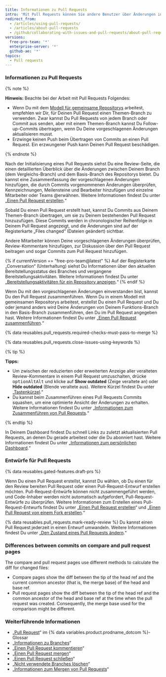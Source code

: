 ```yaml
---
title: Informationen zu Pull Requests
intro: 'Mit Pull Requests können Sie andere Benutzer über Änderungen informieren, die Sie an einen Branch in einem Repository auf {% data variables.product.product_name %} gepusht haben. Sobald ein Pull Request geöffnet ist, kannst Du die potenziellen Änderungen mit Mitarbeitern diskutieren und überprüfen und Follow-up-Commits hinzufügen, bevor Deine Änderungen in den Basis-Branch übertragen werden.'
redirect_from:
  - /articles/using-pull-requests/
  - /articles/about-pull-requests
  - /github/collaborating-with-issues-and-pull-requests/about-pull-requests
versions:
  free-pro-team: '*'
  enterprise-server: '*'
  github-ae: '*'
topics:
  - Pull requests
---
```

### Informationen zu Pull Requests

{% note %}

**Hinweis:** Beachte bei der Arbeit mit Pull Requests Folgendes:
* Wenn Du mit dem [Modell für gemeinsame Repositorys](/articles/about-collaborative-development-models) arbeitest, empfehlen wir Dir, für Deinen Pull Request einen Themen-Branch zu verwenden. Zwar kannst Du Pull Requests von jedem Branch oder Commit aus senden, aber mit einem Themen-Branch kannst Du Follow-up-Commits übertragen, wenn Du Deine vorgeschlagenen Änderungen aktualisieren musst.
* Erzwinge keinen Push beim Übertragen von Commits an einen Pull Request. Ein erzwungener Push kann Deinen Pull Request beschädigen.

{% endnote %}

Nach der Initialisierung eines Pull Requests siehst Du eine Review-Seite, die einen detaillierten Überblick über die Änderungen zwischen Deinem Branch (dem Vergleichs-Branch) und dem Basis-Branch des Repositorys bietet. Du kannst eine Zusammenfassung der vorgeschlagenen Änderungen hinzufügen, die durch Commits vorgenommenen Änderungen überprüfen, Kennzeichnungen, Meilensteine und Bearbeiter hinzufügen und einzelne Mitarbeiter oder Teams @erwähnen. Weitere Informationen findest Du unter „[Einen Pull Request erstellen](/articles/creating-a-pull-request).“

Sobald Du einen Pull Request erstellt hast, kannst Du Commits aus Deinem Themen-Branch übertragen, um sie zu Deinem bestehenden Pull Request hinzuzufügen. Diese Commits werden in chronologischer Reihenfolge in Deinem Pull Request angezeigt, und die Änderungen sind auf der Registerkarte „Files changed“ (Dateien geändert) sichtbar.

Andere Mitarbeiter können Deine vorgeschlagenen Änderungen überprüfen, Review-Kommentare hinzufügen, zur Diskussion über den Pull Request beitragen und sogar Commits zum Pull Request hinzufügen.

{% if currentVersion == "free-pro-team@latest" %}
Auf der Registerkarte „Conversation“ (Unterhaltung) siehst Du Informationen über den aktuellen Bereitstellungsstatus des Branches und vergangene Bereitstellungsaktivitäten. Weitere Informationen findest Du unter „[Bereitstellungsaktivitäten für ein Repository anzeigen](/articles/viewing-deployment-activity-for-your-repository).“
{% endif %}

Wenn Du mit den vorgeschlagenen Änderungen einverstanden bist, kannst Du den Pull Request zusammenführen. Wenn Du in einem Modell mit gemeinsamen Repositorys arbeitest, erstellst Du einen Pull Request und Du oder jemand anders wird Deine Änderungen von Deinem Funktions-Branch in den Basis-Branch zusammenführen, den Du im Pull Request angegeben hast. Weitere Informationen findest Du unter „[Einen Pull Request zusammenführen](/articles/merging-a-pull-request).“

{% data reusables.pull_requests.required-checks-must-pass-to-merge %}

{% data reusables.pull_requests.close-issues-using-keywords %}

{% tip %}

**Tipps:**
- Um zwischen der reduzierten oder erweiterten Anzeige aller veralteten Review-Kommentare in einem Pull Request umzuschalten, drücke <span class="platform-mac"><kbd>option</kbd></span><span class="platform-linux"><kbd>Alt</kbd></span><span class="platform-windows"><kbd>Alt</kbd></span> und klicke auf **Show outdated** (Zeige veraltete an) oder **Hide outdated** (Blende veraltete aus). Weitere Kürzel findest Du unter „[Tastenkürzel](/articles/keyboard-shortcuts).“
- Du kannst beim Zusammenführen eines Pull Requests Commits squashen, um eine optimierte Ansicht der Änderungen zu erhalten. Weitere Informationen findest Du unter „[Informationen zum Zusammenführen von Pull Requests](/articles/about-pull-request-merges).“

{% endtip %}

In Deinem Dashboard findest Du schnell Links zu zuletzt aktualisierten Pull Requests, an denen Du gerade arbeitest oder die Du abonniert hast. Weitere Informationen findest Du unter „[Informationen zum persönlichen Dashboard](/articles/about-your-personal-dashboard).“

### Entwürfe für Pull Requests

{% data reusables.gated-features.draft-prs %}

Wenn Du einen Pull Request erstellst, kannst Du wählen, ob Du einen für den Review bereiten Pull Request oder einen Pull-Request-Entwurf erstellen möchten. Pull-Request-Entwürfe können nicht zusammengeführt werden, und Code-Inhaber werden nicht automatisch aufgefordert, Pull-Request-Entwürfe zu überprüfen. Weitere Informationen zum Erstellen eines Pull-Request-Entwurfs findest Du unter „[Einen Pull Request erstellen](/articles/creating-a-pull-request)“ und „[Einen Pull Request von einem Fork erstellen](/articles/creating-a-pull-request-from-a-fork).“

{% data reusables.pull_requests.mark-ready-review %} Du kannst einen Pull Request jederzeit in einen Entwurf umwandeln. Weitere Informationen findest Du unter „[Den Zustand eines Pull Requests ändern](/articles/changing-the-stage-of-a-pull-request).“

### Differences between commits on compare and pull request pages

The compare and pull request pages use different methods to calculate the diff for changed files:

- Compare pages show the diff between the tip of the head ref and the current common ancestor (that is, the merge base) of the head and base ref.
- Pull request pages show the diff between the tip of the head ref and the common ancestor of the head and base ref at the time when the pull request was created. Consequently, the merge base used for the comparison might be different.

### Weiterführende Informationen

- „[Pull Request](/articles/github-glossary/#pull-request)“ im {% data variables.product.prodname_dotcom %}-Glossar
- „[Informationen zu Branches](/articles/about-branches)“
- „[Einen Pull Request kommentieren](/articles/commenting-on-a-pull-request)“
- „[Einen Pull Request mergen](/articles/merging-a-pull-request)“
- „[Einen Pull Request schließen](/articles/closing-a-pull-request)“
- „[Nicht verwendete Branches löschen](/articles/deleting-unused-branches)“
- „[Informationen zum Mergen von Pull Requests](/articles/about-pull-request-merges)“
